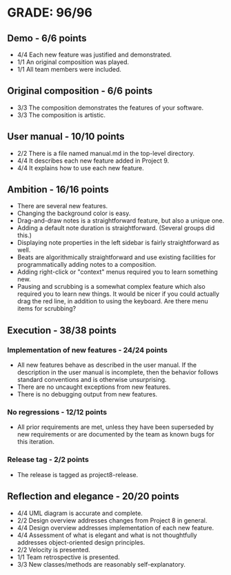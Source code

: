 # GRADE: 96/96 

## Demo - 6/6 points
* 4/4 Each new feature was justified and demonstrated.
* 1/1 An original composition was played.
* 1/1 All team members were included.

## Original composition - 6/6 points
* 3/3 The composition demonstrates the features of your software.
* 3/3 The composition is artistic.

## User manual - 10/10 points
* 2/2 There is a file named manual.md in the top-level directory.
* 4/4 It describes each new feature added in Project 9.
* 4/4 It explains how to use each new feature.

## Ambition - 16/16 points
* There are several new features. 
* Changing the background color is easy.
* Drag-and-draw notes is a straightforward feature, but also a unique one.
* Adding a default note duration is straightforward. (Several groups did this.)
* Displaying note properties in the left sidebar is fairly straightforward as well. 
* Beats are algorithmically straightforward and use existing facilities for programmatically adding notes to a composition.
* Adding right-click or "context" menus required you to learn something new.
* Pausing and scrubbing is a somewhat complex feature which also required you to learn new things. It would be nicer if you could actually drag the red line, in addition to using the keyboard. Are there menu items for scrubbing? 

## Execution -  38/38 points

### Implementation of new features - 24/24 points
* All new features behave as described in the user manual.  If the description in the user manual is incomplete, then the behavior follows standard conventions and is otherwise unsurprising.
* There are no uncaught exceptions from new features.
* There is no debugging output from new features.

### No regressions - 12/12 points
* All prior requirements are met, unless they have been superseded by new requirements or are documented by the team as known bugs for this iteration.

### Release tag - 2/2 points
* The release is tagged as project8-release.

## Reflection and elegance - 20/20 points

* 4/4 UML diagram is accurate and complete.
* 2/2 Design overview addresses changes from Project 8 in general.
* 4/4 Design overview addresses implementation of each new feature.
* 4/4 Assessment of what is elegant and what is not thoughtfully addresses object-oriented design principles.
* 2/2 Velocity is presented. 
* 1/1 Team retrospective is presented.
* 3/3 New classes/methods are reasonably self-explanatory.
